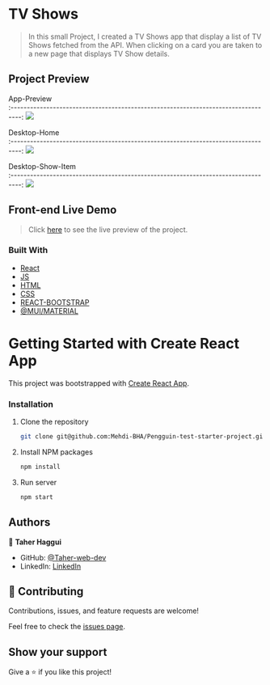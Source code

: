 # TV Shows
> In this small Project, I created a TV Shows app that display a list of TV Shows fetched from the API. When clicking on a card you are taken to a new page that displays TV Show details.

## Project Preview

App-Preview                          
:---------------------------------------------------------------------------------:
![]('./src/statics/images/home_desktop')  

Desktop-Home                             
:---------------------------------------------------------------------------------:
![](./src/assets/images/home_desktop.png)

Desktop-Show-Item                            
:---------------------------------------------------------------------------------:
![](./src/assets/images/detail-page.png)


## Front-end Live Demo
> Click [here](https://todo-handson.netlify.app/) to see the live preview of the project.


### Built With

- [React](https://es.reactjs.org/)
- [JS](https://www.javascript.com/)
- [HTML](https://www.w3schools.com/html/)
- [CSS](https://www.w3schools.com/css/)
- [REACT-BOOTSTRAP](https://react-bootstrap.github.io/)
- [@MUI/MATERIAL](https://mui.com/)

# Getting Started with Create React App

This project was bootstrapped with [Create React App](https://github.com/facebook/create-react-app).

### Installation

1. Clone the repository
   ```sh
   git clone git@github.com:Mehdi-BHA/Pengguin-test-starter-project.git
   ```
2. Install NPM packages
   ```sh
   npm install
   ```
3. Run server
   ```sh
   npm start
   ```
   

## Authors

👤 **Taher Haggui**

- GitHub: [@Taher-web-dev](https://github.com/Taher-web-dev)
- LinkedIn: [LinkedIn](https://www.linkedin.com/in/taher-haggui/)


## 🤝 Contributing

Contributions, issues, and feature requests are welcome!

Feel free to check the [issues page](../../issues/).


## Show your support

Give a ⭐️ if you like this project!
